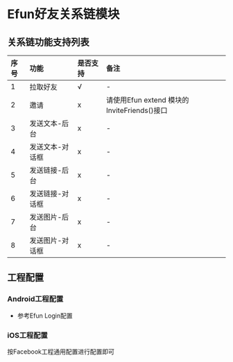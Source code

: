 # Efun好友关系链模块


## 关系链功能支持列表

| 序号 | 功能 | 是否支持 | 备注 |
|  :--  |  :--  |  :--  |  :--  |
| 1 | 拉取好友 | √ | - |
| 2 | 邀请 | x | 请使用Efun extend 模块的InviteFriends()接口 |
| 3 | 发送文本-后台 | x | - |
| 4 | 发送文本-对话框 | x | - |
| 5 | 发送链接-后台 | x | - |
| 6 | 发送链接-对话框 | x | - |
| 7 | 发送图片-后台 | x | - |
| 8 | 发送图片-对话框 | x | - |


## 工程配置

### Android工程配置

* 参考Efun Login配置


### iOS工程配置

按Facebook工程通用配置进行配置即可